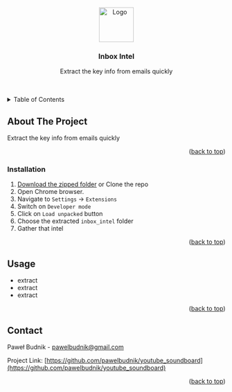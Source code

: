 <a name="readme-top"></a>

<!-- PROJECT LOGO -->
<br />
<div align="center">
  <a href="https://github.com/pawelbudnik/youtube_soundboard">
    <img src="https://www.iconpacks.net/icons/2/free-youtube-logo-icon-2431-thumb.png" alt="Logo" width="80" height="80">
  </a>

  <h3 align="center">Inbox Intel</h3>

  <p align="center">
    Extract the key info from emails quickly
    <br />
    <br />
    <br />
  </p>
</div>

<!-- TABLE OF CONTENTS -->
<details>
  <summary>Table of Contents</summary>
  <ol>
    <li>
      <a href="#about-the-project">About The Project</a>
    </li>
    <li>
      <a href="#installation">Installation</a>
    </li>
    <li><a href="#usage">Usage</a></li>
    <li><a href="#contact">Contact</a></li>
  </ol>
</details>

<!-- ABOUT THE PROJECT -->
## About The Project

Extract the key info from emails quickly

<p align="right">(<a href="#readme-top">back to top</a>)</p>

### Installation

1. [Download the zipped folder](https://github.com/pawelbudnik/youtube_soundboard/archive/refs/heads/master.zip) or Clone the repo
2. Open Chrome browser.
3. Navigate to `Settings` -> `Extensions`
4. Switch on `Developer mode`
5. Click on `Load unpacked` button
6. Choose the extracted `inbox_intel` folder
7. Gather that intel

<p align="right">(<a href="#readme-top">back to top</a>)</p>

<!-- USAGE EXAMPLES -->
## Usage

- extract
- extract
- extract

<p align="right">(<a href="#readme-top">back to top</a>)</p>

<!-- CONTACT -->
## Contact

Paweł Budnik - pawelbudnik@gmail.com

Project Link: [https://github.com/pawelbudnik/youtube_soundboard](https://github.com/pawelbudnik/youtube_soundboard)

<p align="right">(<a href="#readme-top">back to top</a>)</p>
